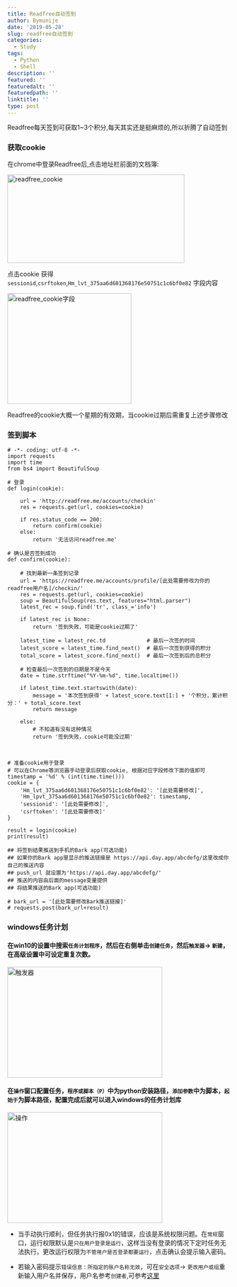 ```yaml
---
title: Readfree自动签到
author: Bymunije
date: '2019-05-28'
slug: readfree自动签到
categories:
  - Study
tags:
  - Python
  - Shell
description: ''
featured: ''
featuredalt: ''
featuredpath: ''
linktitle: ''
type: post
---
```


Readfree每天签到可获取1~3个积分,每天其实还是挺麻烦的,所以折腾了自动签到

### 获取cookie

在chrome中登录Readfree后,点击地址栏前面的文档簿:

<img src="/Study/2019-05-28-readfree自动签到_files/readfree_cookie.png" alt="readfree_cookie" width="400px" height="200px"/>

点击cookie 获得`sessionid`,`csrftoken`,`Hm_lvt_375aa6d601368176e50751c1c6bf0e82` 字段内容

<img src="/Study/2019-05-28-readfree自动签到_files/readfree_cookie字段.png" alt="readfree_cookie字段" width="280px" height="250px"/>

Readfree的cookie大概一个星期的有效期，当cookie过期后需重复上述步骤修改

### 签到脚本
 
```
# -*- coding: utf-8 -*- 
import requests
import time
from bs4 import BeautifulSoup

# 登录
def login(cookie):

    url = 'http://readfree.me/accounts/checkin'
    res = requests.get(url, cookies=cookie)

    if res.status_code == 200:
        return confirm(cookie)
    else:
        return '无法访问readfree.me'

# 确认是否签到成功
def confirm(cookie):

    # 找到最新一条签到记录
    url = 'https://readfree.me/accounts/profile/[此处需要修改为你的readfree用户名]/checkin/'
    res = requests.get(url, cookies=cookie)
    soup = BeautifulSoup(res.text, features="html.parser")
    latest_rec = soup.find('tr', class_='info')

    if latest_rec is None:
        return '签到失败，可能是cookie过期了'

    latest_time = latest_rec.td             # 最后一次签的时间
    latest_score = latest_time.find_next()  # 最后一次签到获得的积分
    total_score = latest_score.find_next()  # 最后一次签到后的总积分

    # 检查最后一次签到的日期是不是今天
    date = time.strftime("%Y-%m-%d", time.localtime())

    if latest_time.text.startswith(date):
        message = '本次签到获得' + latest_score.text[1:] + '个积分，累计积分：' + total_score.text
        return message

    else:
        # 不知道有没有这种情况
        return '签到失败，cookie可能没过期'



# 准备cookie用于登录
# 可以在Chrome等浏览器手动登录后获取cookie, 根据对应字段修改下面的值即可
timestamp = '%d' % (int(time.time()))
cookie = {
    'Hm_lvt_375aa6d601368176e50751c1c6bf0e82': '[此处需要修改]',
    'Hm_lpvt_375aa6d601368176e50751c1c6bf0e82': timestamp,
    'sessionid': '[此处需要修改]',
    'csrftoken': '[此处需要修改]'
}

result = login(cookie)
print(result)

## 将签到结果推送到手机的Bark app(可选功能)
## 如果你的Bark app里显示的推送链接是 https://api.day.app/abcdefg/这里改成你自己的推送内容
## push_url 就设置为'https://api.day.app/abcdefg/'
## 推送的内容由后面的message变量提供
## 将结果推送的Bark app(可选功能)

# bark_url = '[此处需要修改Bark推送链接]'
# requests.post(bark_url+result)
```
### windows任务计划

#### 在win10的设置中搜索`任务计划程序`，然后在右侧单击`创建任务`，然后`触发器`-> `新建`，在高级设置中可设定重复次数。

<img src="/Study/2019-05-28-readfree自动签到_files/触发器.png" alt="触发器" width="350px" height="250px"/>

#### 在`操作`窗口配置任务，`程序或脚本（P）`中为python安装路径，`添加参数`中为脚本，`起始于`为脚本路径，配置完成后就可以进入windows的任务计划库

<img src="/Study/2019-05-28-readfree自动签到_files/操作.png" alt="操作" width="350px" height="250px"/>

- 当手动执行顺利，但任务执行报0x1的错误，应该是系统权限问题。在`常规`窗口，运行权限默认是`只在用户登录是运行`，这样当没有登录的情况下定时任务无法执行，更改运行权限为`不管用户是否登录都要运行`，点击确认会提示输入密码。

- 若输入密码提示`错误信息：所指定的账户名称无效`，可在`安全选项`-> `更改用户或组`重新输入用户名并保存，用户名参考`创建者`,可参考[这里](https://cloud.tencent.com/developer/article/1163790)





